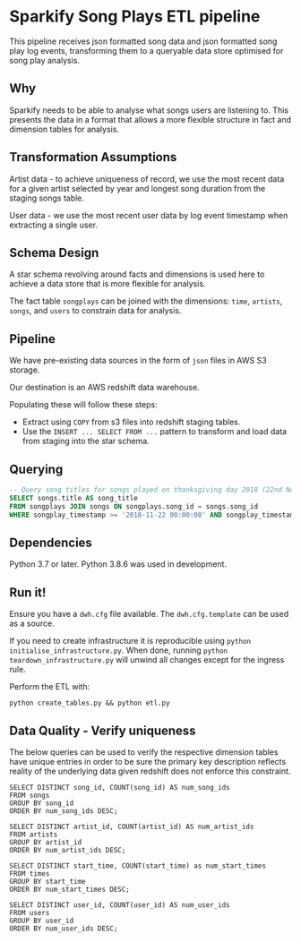 # Sparkify Song Plays ETL pipeline

This pipeline receives json formatted song data and json formatted song play log events, transforming them to a
queryable data store optimised for song play analysis.

## Why

Sparkify needs to be able to analyse what songs users are listening to.  This presents the data in a format that allows
a more flexible structure in fact and dimension tables for analysis.

## Transformation Assumptions

Artist data - to achieve uniqueness of record, we use the most recent data
for a given artist selected by year and longest song duration from the staging songs table.

User data - we use the most recent user data by log event timestamp when extracting a single
user.

## Schema Design

A star schema revolving around facts and dimensions is used here to achieve a data store
that is more flexible for analysis.

The fact table `songplays` can be joined with the dimensions: `time`, `artists`, `songs`, and `users` to constrain
data for analysis.

## Pipeline

We have pre-existing data sources in the form of `json` files in AWS S3 storage.

Our destination is an AWS redshift data warehouse.

Populating these will follow these steps:

- Extract using `COPY` from s3 files into redshift staging tables.
- Use the `INSERT ... SELECT FROM ...` pattern to transform and load data from staging into the star schema.

## Querying

```sql
-- Query song titles for songs played on thanksgiving day 2018 (22nd November 2018)
SELECT songs.title AS song_title
FROM songplays JOIN songs ON songplays.song_id = songs.song_id 
WHERE songplay_timestamp >= '2018-11-22 00:00:00' AND songplay_timestamp < '2018-11-23 00:00:00';
```

## Dependencies

Python 3.7 or later.  Python 3.8.6 was used in development.

## Run it!

Ensure you have a `dwh.cfg` file available.  The `dwh.cfg.template` can be used as a source.

If you need to create infrastructure it is reproducible using `python initialise_infrastructure.py`.  When done,
running `python teardown_infrastructure.py` will unwind all changes except for the ingress rule.

Perform the ETL with:

`python create_tables.py && python etl.py`

## Data Quality - Verify uniqueness

The below queries can be used to verify the respective dimension tables have unique entries in order to be sure
the primary key description reflects reality of the underlying data given redshift does not enforce this constraint.

```redshift
SELECT DISTINCT song_id, COUNT(song_id) AS num_song_ids
FROM songs
GROUP BY song_id
ORDER BY num_song_ids DESC;

SELECT DISTINCT artist_id, COUNT(artist_id) AS num_artist_ids
FROM artists
GROUP BY artist_id
ORDER BY num_artist_ids DESC;

SELECT DISTINCT start_time, COUNT(start_time) as num_start_times
FROM times
GROUP BY start_time
ORDER BY num_start_times DESC;

SELECT DISTINCT user_id, COUNT(user_id) AS num_user_ids
FROM users
GROUP BY user_id
ORDER BY num_user_ids DESC;
```

